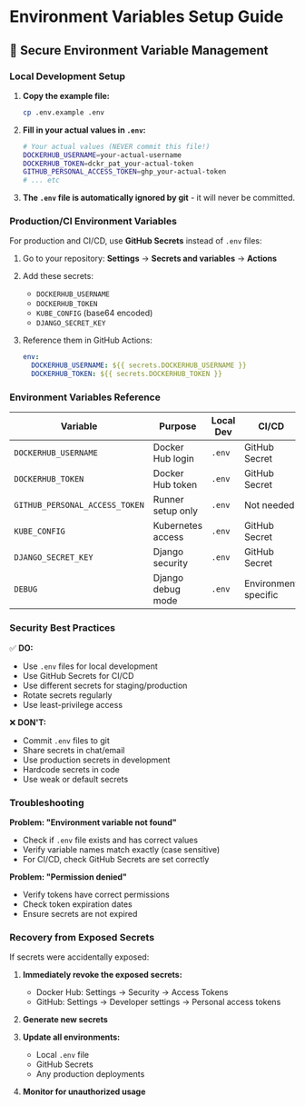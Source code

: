 # Environment Variables Setup Guide

## 🔐 Secure Environment Variable Management

### Local Development Setup

1. **Copy the example file:**
   ```bash
   cp .env.example .env
   ```

2. **Fill in your actual values in `.env`:**
   ```bash
   # Your actual values (NEVER commit this file!)
   DOCKERHUB_USERNAME=your-actual-username
   DOCKERHUB_TOKEN=dckr_pat_your-actual-token
   GITHUB_PERSONAL_ACCESS_TOKEN=ghp_your-actual-token
   # ... etc
   ```

3. **The `.env` file is automatically ignored by git** - it will never be committed.

### Production/CI Environment Variables

For production and CI/CD, use **GitHub Secrets** instead of `.env` files:

1. Go to your repository: **Settings** → **Secrets and variables** → **Actions**

2. Add these secrets:
   - `DOCKERHUB_USERNAME`
   - `DOCKERHUB_TOKEN`
   - `KUBE_CONFIG` (base64 encoded)
   - `DJANGO_SECRET_KEY`

3. Reference them in GitHub Actions:
   ```yaml
   env:
     DOCKERHUB_USERNAME: ${{ secrets.DOCKERHUB_USERNAME }}
     DOCKERHUB_TOKEN: ${{ secrets.DOCKERHUB_TOKEN }}
   ```

### Environment Variables Reference

| Variable | Purpose | Local Dev | CI/CD |
|----------|---------|-----------|--------|
| `DOCKERHUB_USERNAME` | Docker Hub login | `.env` | GitHub Secret |
| `DOCKERHUB_TOKEN` | Docker Hub token | `.env` | GitHub Secret |
| `GITHUB_PERSONAL_ACCESS_TOKEN` | Runner setup only | `.env` | Not needed |
| `KUBE_CONFIG` | Kubernetes access | `.env` | GitHub Secret |
| `DJANGO_SECRET_KEY` | Django security | `.env` | GitHub Secret |
| `DEBUG` | Django debug mode | `.env` | Environment specific |

### Security Best Practices

✅ **DO:**
- Use `.env` files for local development
- Use GitHub Secrets for CI/CD
- Use different secrets for staging/production
- Rotate secrets regularly
- Use least-privilege access

❌ **DON'T:**
- Commit `.env` files to git
- Share secrets in chat/email
- Use production secrets in development
- Hardcode secrets in code
- Use weak or default secrets

### Troubleshooting

**Problem: "Environment variable not found"**
- Check if `.env` file exists and has correct values
- Verify variable names match exactly (case sensitive)
- For CI/CD, check GitHub Secrets are set correctly

**Problem: "Permission denied"**
- Verify tokens have correct permissions
- Check token expiration dates
- Ensure secrets are not expired

### Recovery from Exposed Secrets

If secrets were accidentally exposed:

1. **Immediately revoke the exposed secrets:**
   - Docker Hub: Settings → Security → Access Tokens
   - GitHub: Settings → Developer settings → Personal access tokens

2. **Generate new secrets**

3. **Update all environments:**
   - Local `.env` file
   - GitHub Secrets
   - Any production deployments

4. **Monitor for unauthorized usage**